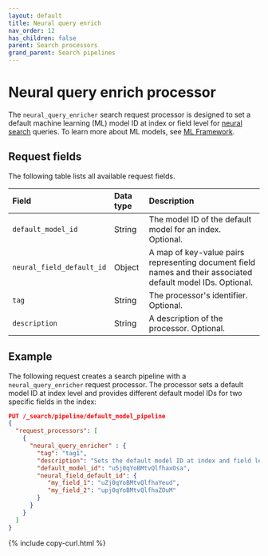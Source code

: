 ```yaml
---
layout: default
title: Neural query enrich
nav_order: 12
has_children: false
parent: Search processors
grand_parent: Search pipelines
---
```


# Neural query enrich processor

The `neural_query_enricher` search request processor is designed to set a default machine learning (ML) model ID at index or field level for [neural search]({{site.url}}{{site.baseurl}}/search-plugins/neural-search/) queries. To learn more about ML models, see [ML Framework]({{site.url}}{{site.baseurl}}/ml-commons-plugin/ml-framework/).

## Request fields

The following table lists all available request fields.

Field | Data type | Description
:--- | :--- | :---
`default_model_id` | String | The model ID of the default model for an index. Optional.
`neural_field_default_id` | Object | A map of key-value pairs representing document field names and their associated default model IDs. Optional. 
`tag` | String | The processor's identifier. Optional.
`description` | String | A description of the processor. Optional.

## Example 

The following request creates a search pipeline with a `neural_query_enricher` request processor. The processor sets a default model ID at index level and provides different default model IDs for two specific fields in the index:

```json
PUT /_search/pipeline/default_model_pipeline 
{
  "request_processors": [
    {
      "neural_query_enricher" : {
        "tag": "tag1",
        "description": "Sets the default model ID at index and field levels",
        "default_model_id": "u5j0qYoBMtvQlfhaxOsa",
        "neural_field_default_id": {
           "my_field_1": "uZj0qYoBMtvQlfhaYeud",
           "my_field_2": "upj0qYoBMtvQlfhaZOuM"
        }
      }
    }
  ]
}
```
{% include copy-curl.html %}
